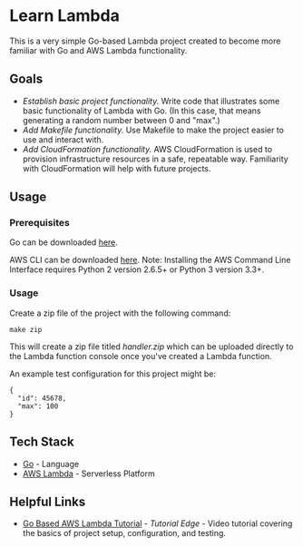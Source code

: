 # Learn Lambda

This is a very simple Go-based Lambda project created to become more familiar with Go and AWS Lambda functionality.

## Goals

* *Establish basic project functionality.* Write code that illustrates some basic functionality of Lambda with Go. (In this case, that means generating a random number between 0 and "max".)
* *Add Makefile functionality.* Use Makefile to make the project easier to use and interact with.
* *Add CloudFormation functionality.* AWS CloudFormation is used to provision infrastructure resources in a safe, repeatable way. Familiarity with CloudFormation will help with future projects.

## Usage

### Prerequisites

Go can be downloaded [here](https://golang.org/doc/install).

AWS CLI can be downloaded [here](https://docs.aws.amazon.com/cli/latest/userguide/cli-chap-install.html). Note: Installing the AWS Command Line Interface requires Python 2 version 2.6.5+ or Python 3 version 3.3+.

### Usage

Create a zip file of the project with the following command:

```
make zip
```

This will create a zip file titled *handler.zip* which can be uploaded directly to the Lambda function console once you've created a Lambda function.

An example test configuration for this project might be:

```
{
  "id": 45678,
  "max": 100
}
```

## Tech Stack

* [Go](https://golang.org/) - Language
* [AWS Lambda](https://aws.amazon.com/lambda/) - Serverless Platform

## Helpful Links

* [Go Based AWS Lambda Tutorial](https://www.youtube.com/watch?v=x_yCX4kSchY) - *Tutorial Edge* - Video tutorial covering the basics of project setup, configuration, and testing.
